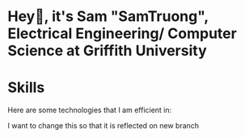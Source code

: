 # Hey👋, it's Sam "SamTruong", Electrical Engineering/ Computer Science at Griffith University




# Skills
Here are some technologies that I am efficient in:

I want to change this so that it is reflected on new branch